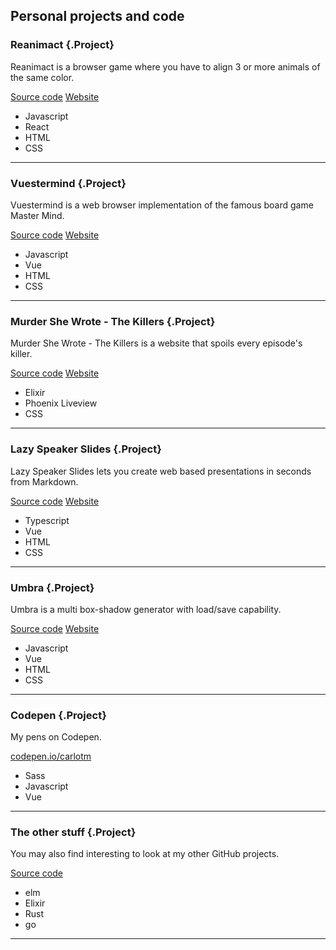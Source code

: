 ## Personal projects and code

### Reanimact {.Project}

Reanimact is a browser game where you have to align 3 or more animals of the same color.

[Source code](https://github.com/carlotm/reanimact) [Website](https://reanimact.netlify.app)

- Javascript
- React
- HTML
- CSS

---

### Vuestermind {.Project}

Vuestermind is a web browser implementation of the famous board game Master Mind.

[Source code](https://github.com/carlotm/vuestermind) [Website](https://vuestermind.netlify.app)

- Javascript
- Vue
- HTML
- CSS

---

### Murder She Wrote - The Killers {.Project}

Murder She Wrote - The Killers is a website that spoils every episode's killer.

[Source code](https://github.com/carlotm/msw) [Website](https://msw.fly.dev/)

- Elixir
- Phoenix Liveview
- CSS

---

### Lazy Speaker Slides {.Project}

Lazy Speaker Slides lets you create web based presentations in seconds from Markdown.

[Source code](https://github.com/carlotm/lazy-speaker-slides) [Website](https://lazy-speaker-slides.netlify.app)

- Typescript
- Vue
- HTML
- CSS

---

### Umbra {.Project}

Umbra is a multi box-shadow generator with load/save capability.

[Source code](https://github.com/carlotm/umbra) [Website](https://umbra.netlify.app)

- Javascript
- Vue
- HTML
- CSS

---

### Codepen {.Project}

My pens on Codepen.

[codepen.io/carlotm](https://codepen.io/carlotm)

- Sass
- Javascript
- Vue

---

### The other stuff {.Project}

You may also find interesting to look at my other GitHub projects.

[Source code](https://github.com/carlotm)

- elm
- Elixir
- Rust
- go

---
